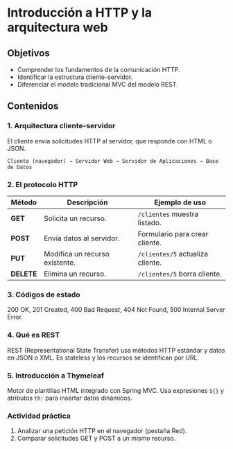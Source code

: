 # Introducción a HTTP y la arquitectura web

## Objetivos
- Comprender los fundamentos de la comunicación HTTP.
- Identificar la estructura cliente-servidor.
- Diferenciar el modelo tradicional MVC del modelo REST.

## Contenidos

### 1. Arquitectura cliente-servidor
El cliente envía solicitudes HTTP al servidor, que responde con HTML o JSON.

```
Cliente (navegador) → Servidor Web → Servidor de Aplicaciones → Base de Datos
```

### 2. El protocolo HTTP
| Método | Descripción | Ejemplo de uso |
|---------|--------------|----------------|
| **GET** | Solicita un recurso. | `/clientes` muestra listado. |
| **POST** | Envía datos al servidor. | Formulario para crear cliente. |
| **PUT** | Modifica un recurso existente. | `/clientes/5` actualiza cliente. |
| **DELETE** | Elimina un recurso. | `/clientes/5` borra cliente. |

### 3. Códigos de estado
200 OK, 201 Created, 400 Bad Request, 404 Not Found, 500 Internal Server Error.

### 4. Qué es REST
REST (Representational State Transfer) usa métodos HTTP estándar y datos en JSON o XML. Es stateless y los recursos se identifican por URL.

### 5. Introducción a Thymeleaf
Motor de plantillas HTML integrado con Spring MVC. Usa expresiones `${}` y atributos `th:` para insertar datos dinámicos.

### Actividad práctica
1. Analizar una petición HTTP en el navegador (pestaña Red).
2. Comparar solicitudes GET y POST a un mismo recurso.
